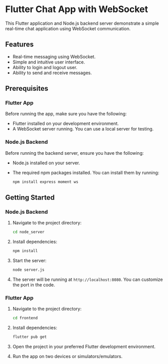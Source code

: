 # Flutter Chat App with WebSocket

This Flutter application and Node.js backend server demonstrate a simple real-time chat application using WebSocket communication.

## Features

- Real-time messaging using WebSocket.
- Simple and intuitive user interface.
- Ability to login and logout user.
- Ability to send and receive messages.


## Prerequisites

### Flutter App

Before running the app, make sure you have the following:

- Flutter installed on your development environment.
- A WebSocket server running. You can use a local server for testing.

### Node.js Backend

Before running the backend server, ensure you have the following:

- Node.js installed on your server.
- The required npm packages installed. You can install them by running:

  ```bash
  npm install express moment ws
  ```

## Getting Started

### Node.js Backend

1. Navigate to the project directory:

   ```bash
   cd node_server
   ```

2. Install dependencies:

   ```bash
   npm install
   ```

3. Start the server:

   ```bash
   node server.js
   ```

4. The server will be running at `http://localhost:8080`. You can customize the port in the code.



### Flutter App

1. Navigate to the project directory:

   ```bash
   cd frontend
   ```

2. Install dependencies:

   ```bash
   flutter pub get
   ```

3. Open the project in your preferred Flutter development environment.

4. Run the app on two devices or simulators/emulators.


